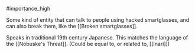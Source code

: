 #importance_high 


Some kind of entity that can talk to people using hacked smartglasses, and can also break them, like the [[Broken smartglasses]].

Speaks in traditional 19th century Japanese.
This matches the language of the [[Nobuske's Threat]].
(Could be equal to, or related to, [[Inari]])
